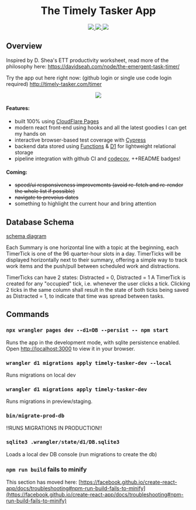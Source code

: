 <h1 align="center">The Timely Tasker App</h1>
<p align="center">
  <a href="https://github.com/readysetawesome/timely-tasker/actions/workflows/ci.yml">
    <img src="https://github.com/readysetawesome/timely-tasker/actions/workflows/ci.yml/badge.svg?branch=main" />
  </a>
  <a href="https://app.codecov.io/gh/readysetawesome/timely-tasker">
    <img src="https://img.shields.io/codecov/c/gh/readysetawesome/timely-tasker" />
  </a>
  <a href="https://github.com/readysetawesome/timely-tasker/issues">
    <img src="https://img.shields.io/github/issues/readysetawesome/timely-tasker" />
  </a>
</p>

## Overview

  Inspired by D. Shea's ETT productivity worksheet, read more of the philosophy here:
  https://davidseah.com/node/the-emergent-task-timer/

  Try the app out here right now: (github login or single use code login required)
  http://timely-tasker.com/timer

<p align="center">
  <a href="https://timely-tasker.com" align="center">
    <img src="https://user-images.githubusercontent.com/105779/227736707-3ba0ce3b-6694-4da8-a9b3-8053c636a14d.gif?raw=true"/>
  </a>
</p>

#### Features:
* built 100% using [CloudFlare Pages](https://pages.cloudflare.com/)
* modern react front-end using hooks and all the latest goodies I can get my hands on
* interactive browser-based test coverage with [Cypress](https://www.cypress.io/)
* backend data stored using [Functions](https://developers.cloudflare.com/pages/platform/functions/) & [D1](https://developers.cloudflare.com/d1/) for lightweight relational storage
* pipeline integration with github CI and [codecov](https://app.codecov.io/gh/readysetawesome/timely-tasker), ++README badges!

#### Coming:
* ~~speed/ui responsiveness improvements (avoid re-fetch and re-render the whole list if possible)~~
* ~~navigate to prevoius dates~~
* something to highlight the current hour and bring attention

## Database Schema

[schema diagram](http://htmlpreview.github.io?https://github.com/readysetawesome/timely-tasker/blob/main/public/schema_info.html)

Each Summary is one horizontal line with a topic at the beginning,
each TimerTick is one of the 96 quarter-hour slots in a day.
TimerTicks will be displayed horizontally next to their summary,
offering a simple way to track work items and the push/pull
between scheduled work and distractions.

TimerTicks can have 2 states: Distracted = 0, Distracted = 1
A TimerTick is created for any "occupied" tick, i.e. whenever
the user clicks a tick. Clicking 2 ticks in the same column
shall result in the state of both ticks being saved as
Distracted = 1, to indicate that time was spread between tasks.

## Commands

### `npx wrangler pages dev --d1=DB --persist -- npm start`

Runs the app in the development mode, with sqlite persistence enabled.\
Open [http://localhost:3000](http://localhost:3000) to view it in your browser.

### `wrangler d1 migrations apply timely-tasker-dev --local`

Runs migrations on local dev

### `wrangler d1 migrations apply timely-tasker-dev`

Runs migrations in preview/staging.

### `bin/migrate-prod-db`

!!RUNS MIGRATIONS IN PRODUCTION!!

### `sqlite3 .wrangler/state/d1/DB.sqlite3`

Loads a local dev DB console (run migrations to create the db)

### `npm run build` fails to minify

This section has moved here: [https://facebook.github.io/create-react-app/docs/troubleshooting#npm-run-build-fails-to-minify](https://facebook.github.io/create-react-app/docs/troubleshooting#npm-run-build-fails-to-minify)
